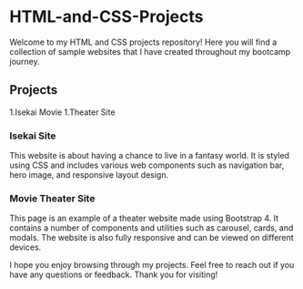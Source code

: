 # HTML-and-CSS-Projects
Welcome to my HTML and CSS projects repository! Here you will find a collection of sample websites that I have created throughout my bootcamp journey.

## Projects
1.Isekai Movie 
1.Theater Site

### Isekai Site
This website is about having a chance to live in a fantasy world. It is styled using CSS and includes various web components such as navigation bar, hero image, and responsive layout design.

### Movie Theater Site
This page is an example of a theater website made using Bootstrap 4. It contains a number of components and utilities such as carousel, cards, and modals. The website is also fully responsive and can be viewed on different devices.

I hope you enjoy browsing through my projects. Feel free to reach out if you have any questions or feedback. Thank you for visiting!
